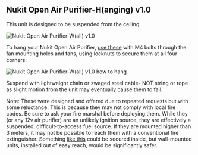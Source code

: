 **Nukit Open Air Purifier-H(anging) v1.0**
---
This unit is designed to be suspended from the ceiling.

![Nukit Open Air Purifier-W(all) v1.0](https://github.com/opennukit/Nukit-Open-Air-Purifier/blob/main/Nukit%20Open%20Air%20Purifier-H(anging)%20v1.0/Nukit%20Open%20Air%20Purifier-H%20v1.0.jpg?raw=true)

To hang your Nukit Open Air Purifier, [use these](https://www.amazon.com/D-Ring-ExcelFu-Anchor-Lashing-Trailers/dp/B07RVHZSP9) with M4 bolts through the fan mounting holes and fans, using locknuts to secure them at all four corners:

![Nukit Open Air Purifier-W(all) v1.0 how to hang](https://github.com/opennukit/Nukit-Open-Air-Purifier/blob/main/Nukit%20Open%20Air%20Purifier-H(anging)%20v1.0/Nukit-Open-Air-Purifier-H-v1.0-Pad-Eye.jpg)

Suspend with lightweight chain or swaged steel cable- NOT string or rope as slight motion from the unit may eventually cause them to fail. 

Note: These were designed and offered due to repeated requests but with some reluctance. This is because they may not comply with local fire codes. Be sure to ask your fire marshal before deploying them. While they (or any 12v air purifier) are an unlikely ignition source, they are effectively a suspended, difficult-to-access fuel source. If they are mounted higher than 3 meters, it may not be possible to reach them with a conventional fire extinguisher. Something [like this](https://www.amazon.com/Ougist-Automatic-Extinguisher-Effectively-Extinguishes/dp/B0BY4PCCTN) could be secured inside, but wall-mounted units, installed out of easy reach, would be significantly safer. 


